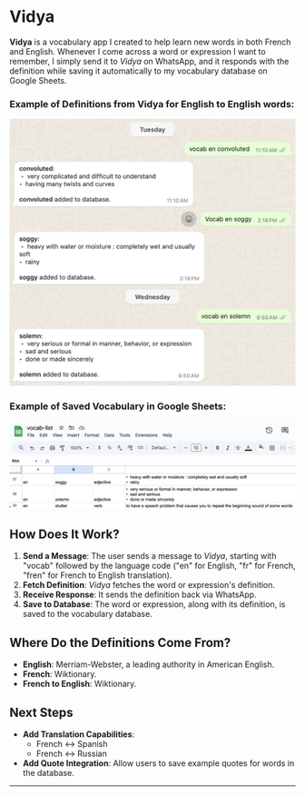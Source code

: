 # Vidya

**Vidya** is a vocabulary app I created to help learn new words in both French and English. Whenever I come across a word or expression I want to remember, I simply send it to *Vidya* on WhatsApp, and it responds with the definition while saving it automatically to my vocabulary database on Google Sheets.

### Example of Definitions from Vidya for English to English words:
![](/assets/vocab_whatpass.png)

### Example of Saved Vocabulary in Google Sheets:
![](/assets/vocab_sheet.png)

## How Does It Work?

1. **Send a Message**: The user sends a message to *Vidya*, starting with "vocab" followed by the language code ("en" for English, "fr" for French, "fren" for French to English translation).
2. **Fetch Definition**: *Vidya* fetches the word or expression's definition.
3. **Receive Response**: It sends the definition back via WhatsApp.
4. **Save to Database**: The word or expression, along with its definition, is saved to the vocabulary database.

## Where Do the Definitions Come From?

- **English**: Merriam-Webster, a leading authority in American English.
- **French**: Wiktionary.
- **French to English**: Wiktionary.


## Next Steps

- **Add Translation Capabilities**:
    - French ↔ Spanish
    - French ↔ Russian
- **Add Quote Integration**: Allow users to save example quotes for words in the database.

---